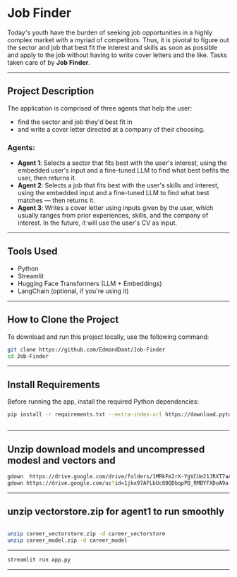 # Job Finder

Today's youth have the burden of seeking job opportunities in a highly complex market with a myriad of competitors. Thus, it is pivotal to figure out the sector and job that best fit the interest and skills as soon as possible and apply to the job without having to write cover letters and the like. Tasks taken care of by **Job Finder**.

---

## Project Description

The application is comprised of three agents that help the user:

- find the sector and job they'd best fit in
- and write a cover letter directed at a company of their choosing.

### Agents:

- **Agent 1**: Selects a sector that fits best with the user's interest, using the embedded user's input and a fine-tuned LLM to find what best befits the user, then returns it.
- **Agent 2**: Selects a job that fits best with the user's skills and interest, using the embedded input and a fine-tuned LLM to find what best matches — then returns it.
- **Agent 3**: Writes a cover letter using inputs given by the user, which usually ranges from prior experiences, skills, and the company of interest. In the future, it will use the user's CV as input.

---

## Tools Used

- Python
- Streamlit
- Hugging Face Transformers (LLM + Embeddings)
- LangChain (optional, if you're using it)

---

## How to Clone the Project

To download and run this project locally, use the following command:

```bash
git clone https://github.com/EdmondDant/Job-Finder
cd Job-Finder 
```






---


## Install Requirements

Before running the app, install the required Python dependencies:

```bash
pip install -r requirements.txt --extra-index-url https://download.pytorch.org/whl/cpu



```
---
## Unzip download models and uncompressed modesl and vectors and  

```bash
gdown  https://drive.google.com/drive/folders/1MRkFm2rX-YgVCUe21JRXT7aAzJiCcLz6
gdown https://drive.google.com/uc?id=1jkx97AFLbUc80QDbqpPQ_RMBYFXDoA9a


```
---
## unzip vectorstore.zip for agent1 to run smoothly
```bash

unzip career_vectorstore.zip -d career_vectorstore
unzip career_model.zip -d career_model
```


---




```bash
streamlit run app.py

```

---